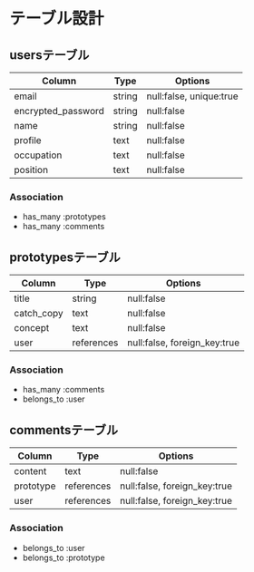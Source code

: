 # テーブル設計

## usersテーブル

| Column             | Type   | Options     |
| ------------------ | ------ | ----------- |
| email              | string | null:false, unique:true |
| encrypted_password | string | null:false  |
| name               | string | null:false  |
| profile            | text   | null:false  |
| occupation         | text   | null:false  |
| position           | text   | null:false  |

### Association

- has_many :prototypes
- has_many :comments

## prototypesテーブル

| Column             | Type      | Options     |
| ------------------ | --------- | ----------- |
| title              | string    | null:false  |
| catch_copy         | text      | null:false  |
| concept            | text      | null:false  |
| user               | references| null:false, foreign_key:true |

### Association

- has_many :comments
- belongs_to :user

## commentsテーブル

| Column             | Type       | Options     |
| ------------------ | ---------- | ----------- |
| content            | text       | null:false  |
| prototype          | references | null:false, foreign_key:true |
| user               | references | null:false, foreign_key:true |

### Association

- belongs_to :user
- belongs_to :prototype